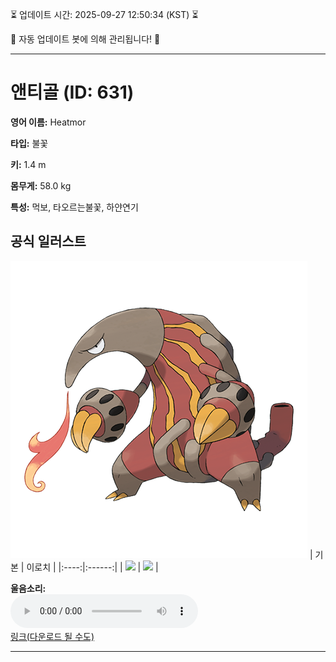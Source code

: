 
⏳ 업데이트 시간: 2025-09-27 12:50:34 (KST) ⏳

🤖 자동 업데이트 봇에 의해 관리됩니다! 🤖

---

# 앤티골 (ID: 631)
**영어 이름:** Heatmor

**타입:** 불꽃

**키:** 1.4 m

**몸무게:** 58.0 kg

**특성:** 먹보, 타오르는불꽃, 하얀연기

## 공식 일러스트
![](https://raw.githubusercontent.com/PokeAPI/sprites/master/sprites/pokemon/other/official-artwork/631.png)
| 기본 | 이로치 |
|:----:|:------:|
| <img src="http://play.pokemonshowdown.com/sprites/ani/heatmor.gif" width="200"> | <img src="http://play.pokemonshowdown.com/sprites/ani-shiny/heatmor.gif" width="200"> |

**울음소리:**<br><audio controls src="https://raw.githubusercontent.com/PokeAPI/cries/main/cries/pokemon/latest/631.ogg"></audio><br> [링크(다운로드 될 수도)](https://raw.githubusercontent.com/PokeAPI/cries/main/cries/pokemon/latest/631.ogg)


---
